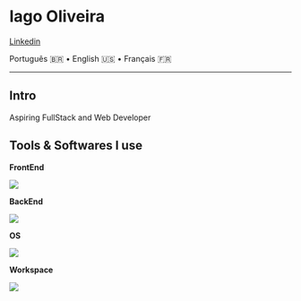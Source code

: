 <p style="align: center;">

# Iago Oliveira
[Linkedin](https://https://www.linkedin.com/in/iago-oliveira-785552259/)

Português 🇧🇷 • English 🇺🇸 • Français 🇫🇷

</p>

---

## Intro
Aspiring FullStack and Web Developer

## Tools & Softwares I use
**FrontEnd**

![](https://skillicons.dev/icons?i=js,html,css,sass,tailwind,figma)

**BackEnd**

![](https://skillicons.dev/icons?i=python)

**OS**

![](https://skillicons.dev/icons?i=linux,windows,macos)

**Workspace**

![](https://skillicons.dev/icons?i=trello)
